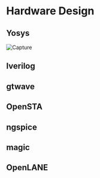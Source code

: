# Hardware Design

## Yosys

![Capture](https://github.com/Adivi123/HDP/assets/170654484/294128e0-65fc-407e-b548-496b2bd257a5)

## Iverilog

## gtwave

## OpenSTA

## ngspice

## magic

## OpenLANE


